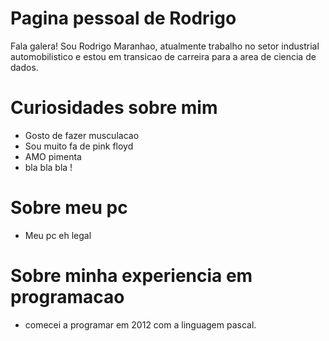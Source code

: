 # Pagina pessoal de Rodrigo

Fala galera! Sou Rodrigo Maranhao, atualmente trabalho no setor industrial automobilistico e estou em transicao de carreira para a area de ciencia de dados.

# Curiosidades sobre mim
- Gosto de fazer musculacao
- Sou muito fa de pink floyd
- AMO pimenta
- bla bla bla !

# Sobre meu pc
- Meu pc eh legal

# Sobre minha experiencia em programacao
- comecei a programar em 2012 com a linguagem pascal.

